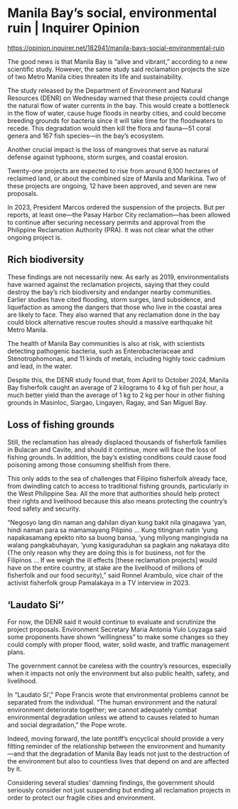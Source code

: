 # Manila Bay’s social, environmental ruin | Inquirer Opinion

https://opinion.inquirer.net/182941/manila-bays-social-environmental-ruin



The good news is that Manila Bay is “alive and vibrant,” according to a new scientific study. However, the same study said reclamation projects the size of two Metro Manila cities threaten its life and sustainability.

The study released by the Department of Environment and Natural Resources (DENR) on Wednesday warned that these projects could change the natural flow of water currents in the bay. This would create a bottleneck in the flow of water, cause huge floods in nearby cities, and could become breeding grounds for bacteria since it will take time for the floodwaters to recede. This degradation would then kill the flora and fauna—51 coral genera and 167 fish species—in the bay’s ecosystem.

Another crucial impact is the loss of mangroves that serve as natural defense against typhoons, storm surges, and coastal erosion.

Twenty-one projects are expected to rise from around 6,100 hectares of reclaimed land, or about the combined size of Manila and Marikina. Two of these projects are ongoing, 12 have been approved, and seven are new proposals.

In 2023, President Marcos ordered the suspension of the projects. But per reports, at least one—the Pasay Harbor City reclamation—has been allowed to continue after securing necessary permits and approval from the Philippine Reclamation Authority (PRA). It was not clear what the other ongoing project is.



##  Rich biodiversity



These findings are not necessarily new. As early as 2019, environmentalists have warned against the reclamation projects, saying that they could destroy the bay’s rich biodiversity and endanger nearby communities. Earlier studies have cited flooding, storm surges, land subsidence, and liquefaction as among the dangers that those who live in the coastal area are likely to face. They also warned that any reclamation done in the bay could block alternative rescue routes should a massive earthquake hit Metro Manila.

The health of Manila Bay communities is also at risk, with scientists detecting pathogenic bacteria, such as Enterobacteriaceae and Stenotrophomonas, and 11 kinds of metals, including highly toxic cadmium and lead, in the water.

Despite this, the DENR study found that, from April to October 2024, Manila Bay fisherfolk caught an average of 2 kilograms to 4 kg of fish per hour, a much better yield than the average of 1 kg to 2 kg per hour in other fishing grounds in Masinloc, Siargao, Lingayen, Ragay, and San Miguel Bay.



##  Loss of fishing grounds



Still, the reclamation has already displaced thousands of fisherfolk families in Bulacan and Cavite, and should it continue, more will face the loss of fishing grounds. In addition, the bay’s existing conditions could cause food poisoning among those consuming shellfish from there.

This only adds to the sea of challenges that Filipino fisherfolk already face, from dwindling catch to access to traditional fishing grounds, particularly in the West Philippine Sea. All the more that authorities should help protect their rights and livelihood because this also means protecting the country’s food safety and security.

“Negosyo lang din naman ang dahilan diyan kung bakit nila ginagawa ‘yan, hindi naman para sa mamamayang Pilipino … Kung titingnan natin ‘yung napakasamang epekto nito sa buong bansa, ‘yung milyong mangingisda na walang pangkabuhayan, ‘yung kasiguraduhan sa pagkain ang nakataya dito (The only reason why they are doing this is for business, not for the Filipinos … If we weigh the ill effects [these reclamation projects] would have on the entire country, at stake are the livelihood of millions of fisherfolk and our food security),” said Ronnel Arambulo, vice chair of the activist fisherfolk group Pamalakaya in a TV interview in 2023.



##  ‘Laudato Si’’



For now, the DENR said it would continue to evaluate and scrutinize the project proposals. Environment Secretary Maria Antonia Yulo Loyzaga said some proponents have shown “willingness” to make some changes so they could comply with proper flood, water, solid waste, and traffic management plans.

The government cannot be careless with the country’s resources, especially when it impacts not only the environment but also public health, safety, and livelihood.

In “Laudato Si’,” Pope Francis wrote that environmental problems cannot be separated from the individual. “The human environment and the natural environment deteriorate together; we cannot adequately combat environmental degradation unless we attend to causes related to human and social degradation,” the Pope wrote.

Indeed, moving forward, the late pontiff’s encyclical should provide a very fitting reminder of the relationship between the environment and humanity—and that the degradation of Manila Bay leads not just to the destruction of the environment but also to countless lives that depend on and are affected by it.

Considering several studies’ damning findings, the government should seriously consider not just suspending but ending all reclamation projects in order to protect our fragile cities and environment.